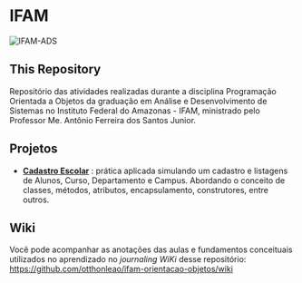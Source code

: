 # IFAM
![IFAM-ADS](https://github.com/otthonleao/ifam-ads/assets/54039360/e07dcb8d-8e18-40a5-9266-8d51c7eb1248)

## This Repository
Repositório das atividades realizadas durante a disciplina Programação Orientada a Objetos da graduação em Análise e Desenvolvimento de Sistemas no Instituto Federal do Amazonas - IFAM, ministrado pelo Professor Me. Antônio Ferreira dos Santos Junior.

## Projetos
* **[Cadastro Escolar](https://github.com/otthonleao/ifam-orientacao-objetos/tree/master/ifam-orientacao-objetos/src/main/java/dev/otthon/ifam/Escola)** : prática aplicada simulando um cadastro e listagens de Alunos, Curso, Departamento e Campus. Abordando o conceito de classes, métodos, atributos, encapsulamento, construtores, entre outros.

## Wiki
Você pode acompanhar as anotações das aulas e fundamentos conceituais utilizados no aprendizado no _journaling WiKi_ desse repositório: https://github.com/otthonleao/ifam-orientacao-objetos/wiki
